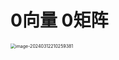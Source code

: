 # 0向量 0矩阵

<img src="https://cvp.oss-cn-shanghai.aliyuncs.com/picgo/202403122102613.png" alt="image-20240312210259381" style="zoom:50%;" />
